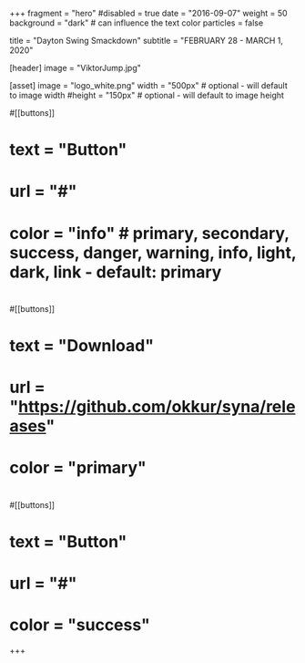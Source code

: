 +++
fragment = "hero"
#disabled = true 
date = "2016-09-07"
weight = 50
background = "dark" # can influence the text color
particles = false

title = "Dayton Swing Smackdown"
subtitle = "FEBRUARY 28 - MARCH 1, 2020"

[header]
  image = "ViktorJump.jpg"

[asset]
  image = "logo_white.png"
  width = "500px" # optional - will default to image width
  #height = "150px" # optional - will default to image height

#[[buttons]]
#  text = "Button"
#  url = "#"
#  color = "info" # primary, secondary, success, danger, warning, info, light, dark, link - default: primary
#
#[[buttons]]
#  text = "Download"
#  url = "https://github.com/okkur/syna/releases"
#  color = "primary"
#
#[[buttons]]
#  text = "Button"
#  url = "#"
#  color = "success"
+++
